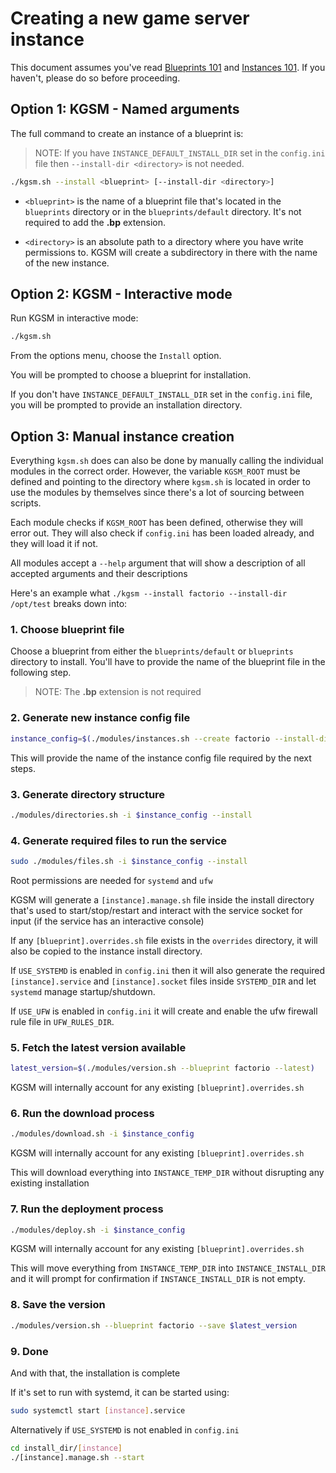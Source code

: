 # Creating a new game server instance

This document assumes you've read [Blueprints 101](blueprints.md) and
[Instances 101](instances.md). If you haven't, please do so before proceeding.

## Option 1: KGSM - Named arguments

The full command to create an instance of a blueprint is:

> NOTE: If you have `INSTANCE_DEFAULT_INSTALL_DIR` set in the `config.ini` file
> then `--install-dir <directory>` is not needed.

```sh
./kgsm.sh --install <blueprint> [--install-dir <directory>]
```

- `<blueprint>` is the name of a blueprint file that's located in the
  `blueprints` directory or in the `blueprints/default` directory.
  It's not required to add the **.bp** extension.

- `<directory>` is an absolute path to a directory where you have write
  permissions to. KGSM will create a subdirectory in there with the name of the
  new instance.

## Option 2: KGSM - Interactive mode

Run KGSM in interactive mode:

```sh
./kgsm.sh
```

From the options menu, choose the `Install` option.

You will be prompted to choose a blueprint for installation.

If you don't have `INSTANCE_DEFAULT_INSTALL_DIR` set in the `config.ini` file,
you will be prompted to provide an installation directory.

## Option 3: Manual instance creation

Everything `kgsm.sh` does can also be done by manually calling the individual
modules in the correct order. However, the variable `KGSM_ROOT` must be defined
and pointing to the directory where `kgsm.sh` is located in order to use the
modules by themselves since there's a lot of sourcing between scripts.

Each module checks if `KGSM_ROOT` has been defined, otherwise they will error
out. They will also check if `config.ini` has been loaded already, and they will
load it if not.

All modules accept a `--help` argument that will show a description of all
accepted arguments and their descriptions

Here's an example what `./kgsm --install factorio --install-dir /opt/test`
breaks down into:

### 1. Choose blueprint file

Choose a blueprint from either the `blueprints/default` or `blueprints`
directory to install.
You'll have to provide the name of the blueprint file in the following step.

> NOTE: The **.bp** extension is not required

### 2. Generate new instance config file

```sh
instance_config=$(./modules/instances.sh --create factorio --install-dir /opt/test)
```

This will provide the name of the instance config file required by the next
steps.

### 3. Generate directory structure

```sh
./modules/directories.sh -i $instance_config --install
```

### 4. Generate required files to run the service

```sh
sudo ./modules/files.sh -i $instance_config --install
```

Root permissions are needed for `systemd` and `ufw`

KGSM will generate a `[instance].manage.sh` file inside the install directory
that's used to start/stop/restart and interact with the service socket for input
(if the service has an interactive console)

If any `[blueprint].overrides.sh` file exists in the `overrides` directory, it
will also be copied to the instance install directory.

If `USE_SYSTEMD` is enabled in `config.ini` then it will also generate the
required `[instance].service` and `[instance].socket` files inside
`SYSTEMD_DIR` and let `systemd` manage startup/shutdown.

If `USE_UFW` is enabled in `config.ini` it will create and enable the ufw
firewall rule file in `UFW_RULES_DIR`.

### 5. Fetch the latest version available

```sh
latest_version=$(./modules/version.sh --blueprint factorio --latest)
```

KGSM will internally account for any existing `[blueprint].overrides.sh`

### 6. Run the download process

```sh
./modules/download.sh -i $instance_config
```

KGSM will internally account for any existing `[blueprint].overrides.sh`

This will download everything into `INSTANCE_TEMP_DIR` without disrupting any
existing installation

### 7. Run the deployment process

```sh
./modules/deploy.sh -i $instance_config
```

KGSM will internally account for any existing `[blueprint].overrides.sh`

This will move everything from `INSTANCE_TEMP_DIR` into `INSTANCE_INSTALL_DIR`
and it will prompt for confirmation if `INSTANCE_INSTALL_DIR` is not empty.

### 8. Save the version

```sh
./modules/version.sh --blueprint factorio --save $latest_version
```

### 9. Done

And with that, the installation is complete

If it's set to run with systemd, it can be started using:

```sh
sudo systemctl start [instance].service
```

Alternatively if `USE_SYSTEMD` is not enabled in `config.ini`

```sh
cd install_dir/[instance]
./[instance].manage.sh --start
```
